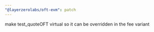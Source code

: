 ```yaml
---
"@layerzerolabs/oft-evm": patch
---
```


make test_quoteOFT virtual so it can be overridden in the fee variant
